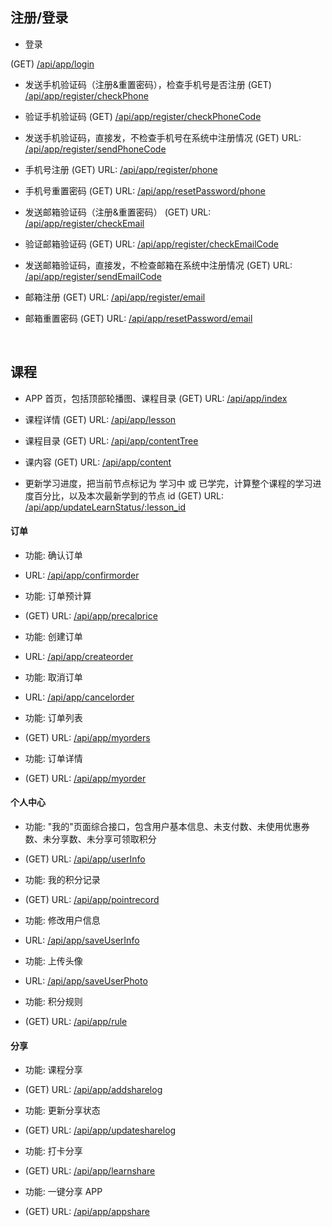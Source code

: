## 注册/登录

*  登录 

  (GET) [/api/app/login](./login.md)
<br>
* 发送手机验证码（注册&重置密码），检查手机号是否注册
(GET)  [/api/app/register/checkPhone](./register_check_phone.md)  
 

*  验证手机验证码
 (GET)   [/api/app/register/checkPhoneCode](./register_check_phone_code.md)


* 发送手机验证码，直接发，不检查手机号在系统中注册情况
 (GET) URL: [/api/app/register/sendPhoneCode](./register_send_phone_code.md)


* 手机号注册
 (GET) URL: [/api/app/register/phone](./register_phone.md)


* 手机号重置密码
 (GET) URL: [/api/app/resetPassword/phone](./reset_password_phone.md)


* 发送邮箱验证码（注册&重置密码）
 (GET) URL: [/api/app/register/checkEmail](./register_check_email.md)


*  验证邮箱验证码
 (GET) URL: [/api/app/register/checkEmailCode](./register_check_email_code.md)


* 发送邮箱验证码，直接发，不检查邮箱在系统中注册情况
(GET) URL: [/api/app/register/sendEmailCode](./register_send_email_code.md)


*  邮箱注册
 (GET) URL: [/api/app/register/email](./register_email.md)


*  邮箱重置密码
 (GET) URL: [/api/app/resetPassword/email](./reset_password_email.md)

<br>

## 课程 

*  APP 首页，包括顶部轮播图、课程目录
 (GET) URL: [/api/app/index](./index.md)


* 课程详情
 (GET) URL: [/api/app/lesson](./lesson.md)


* 课程目录
 (GET) URL: [/api/app/contentTree](./content_tree.md)


*  课内容
 (GET) URL: [/api/app/content](./content.md)


* 更新学习进度，把当前节点标记为 学习中 或 已学完，计算整个课程的学习进度百分比，以及本次最新学到的节点 id
 (GET) URL: [/api/app/updateLearnStatus/:lesson_id](./update_learn_status.md)



#### 订单


* 功能: 确认订单
* URL: [/api/app/confirmorder](./confirm_order.md)


* 功能: 订单预计算
* (GET) URL: [/api/app/precalprice](./precal_price.md)


* 功能: 创建订单
* URL: [/api/app/createorder](./create_order.md)


* 功能: 取消订单
* URL: [/api/app/cancelorder](./cancel_order.md)


* 功能: 订单列表
* (GET) URL: [/api/app/myorders](./my_orders.md)


* 功能: 订单详情
* (GET) URL: [/api/app/myorder](./my_order.md)



#### 个人中心


* 功能: "我的"页面综合接口，包含用户基本信息、未支付数、未使用优惠券数、未分享数、未分享可领取积分
* (GET) URL: [/api/app/userInfo](./user_info.md)


* 功能: 我的积分记录
* (GET) URL: [/api/app/pointrecord](./point_record.md)


* 功能: 修改用户信息
* URL: [/api/app/saveUserInfo](./save_user_info.md)


* 功能: 上传头像
* URL: [/api/app/saveUserPhoto](./save_user_photo.md)


* 功能: 积分规则
* (GET) URL: [/api/app/rule](./rule.md)


#### 分享


* 功能: 课程分享
* (GET) URL: [/api/app/addsharelog](./add_share_log.md)


* 功能: 更新分享状态
* (GET) URL: [/api/app/updatesharelog](./update_share_log.md)


* 功能: 打卡分享
* (GET) URL: [/api/app/learnshare](./learn_share.md)


* 功能: 一键分享 APP
* (GET) URL: [/api/app/appshare](./app_share.md)



